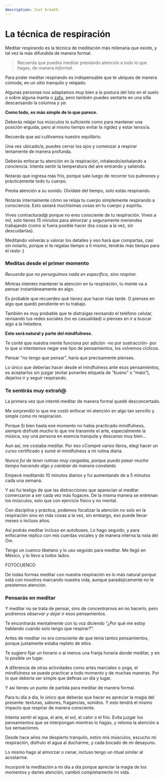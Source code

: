 ```yaml
---
description: Just breath.
---
```


# La técnica de respiración

Meditar respirando es la técnica de meditación más milenaria que existe, y tal vez la más difundida de manera formal.

> Recuerda que puedes meditar prestando atención a todo lo que hagas, de manera _informal_.

Para poder meditar respirando es indispensable que te ubiques de manera cómoda, en un sitio tranquilo y relajado.

Algunas personas nos adaptamos muy bien a la postura del loto en el suelo o sobre alguna manta o [zafu](https://es.wikipedia.org/wiki/Zafu), pero también puedes sentarte en una silla descansando la columna _y ya_.

**Como todo, es más simple de lo que parece.**

Deberás relajar tus músculos lo suficiente como para mantener una posición erguida, pero al mismo tiempo evitar la rigidez y estar tenso/a.

Recuerda que así cultivamos nuestro equilibrio.

Una vez ubicado/a, puedes cerrar los ojos y comenzar a respirar lentamente de manera profunda.

Deberás enfocar tu atención en la respiración, inhalando/exhalando a conciencia. Intenta sentir la temperatura del aire entrando y saliendo.

Notarás que ingresa más frío, porque sale luego de recorrer tus pulmones y prácticamente todo tu cuerpo.

Presta atención a su sonido. Olvídate del tiempo, solo estás respirando.

Notarás internamente cómo se relaja tu cuerpo simplemente respirando a consciencia. Esto sanará muchísimas cosas en tu cuerpo y espíritu.

Vives contracturad@ porque no eres consciente de tu respiración. Vives a mil, solo tienes 15 minutos para almorzar y seguramente meriendes trabajando (como si fuera posible hacer dos cosas a la vez, sin descuidarlas).

Meditando volverás a valorar los detalles y eso hará que compartas, casi sin notarlo, porque si te regalas tiempo a tí mismo, tendrás más tiempo para el resto :)

### Meditas desde el primer momento

_Recuerda que no perseguimos nada en específico, sino respirar._

Mintras intentes mantener la atención en tu respiración, tu mente va a pensar instantáneamente en algo.

Es probable que recuerdes qué _tienes que_ hacer más tarde. O pienses en algo que quedó pendiente en tu trabajo.

También es muy probable que te distraigas revisando el teléfono celular, revisando tus redes sociales (no es casualidad) o pienses en ir a buscar algo a la heladera.

**Esto será natural y parte del mindfulness.**

Te conté que nuestra mente funciona por adición -no por sustracción- por lo que si intentamos negar ese tipo de pensamientos, los volvemos cíclicos.

Pensar “no tengo que pensar”, haría que precisamente pienses.

Lo único que deberías hacer desde el mindfulness ante esos pensamientos, es aceptarlos sin juzgar (evitar ponerles etiqueta de “bueno” o “malo”), dejarlos ir y seguir respirando.

### Te sentirás muy extrañ@

La primera vez que intenté meditar de manera formal quedé desconcertado.

Me sorprendió lo que me costó enfocar mi atención en algo tan sencillo y simple como mi respiración.

Porque Si bien hasta ese momento no había practicado mindfulness, siempre disfruté mucho lo que me transmite el arte, especialmente la música, soy una persona en esencia tranquila y descanso muy bien...

Aun así, me costaba meditar. Por eso cCompré varios libros, elegí hacer un curso certificado y sumé el mindfulness a mi rutina diaria.

_Nunca fui de tener rutinas muy cargadas, porque puedo pasar mucho tiempo haciendo algo y cambiar de manera constante._

Empecé meditando 10 minutos diarios y fui aumentando de a 5 minutos cada una semana.

Y así fui testigo de que las distracciones que aparecían al meditar comenzaron a ser cada vez más fugaces. De la misma manera se entrenan los músculos, solo que con ejercicio físico y no mental.

Con disciplina y práctica, podemos focalizar la atención no solo en la respiración sino en más cosas a la vez, sin embargo, eso puede llevar meses o incluso años.

Así podrás meditar incluso en autobuses. Lo hago seguido, y para enfocarme replico con mis cuerdas vocales y de manera interna la nota del Om.

Tengo un cuenco tibetano y lo uso seguido para meditar. Me llegó en México, y lo llevo a todos lados.

FOTOCUENCO

De todas formas meditar con nuestra respiración es lo más natural porque está con nosotros marcando nuestra vida, aunque paradójicamente no le prestemos atención.

### Pensarás en meditar&#x20;

Y meditar no se trata de pensar, sino de concentrarnos en no hacerlo, pero podremos _observar y dejar ir_ esos pensamientos.

Te encontrarás mentalmente con tu voz diciendo “¿Por qué me estoy hablando cuando solo tengo que respirar?”.

Antes de meditar no era consciente de que tenía tantos pensamientos, porque justamente estaba repleto de ellos.

Te sugiero fijar un horario o al menos una franja horaria donde meditar, y en lo posible un lugar.

A diferencia de otras actividades como artes marciales o yoga, el mindfulness se puede practicar a todo momento y de muchas maneras. Por lo que debería ser simple que definas un día y lugar.

Y así tienes un punto de partida para meditar de manera formal.

Para tu día a día, lo único que deberás que hacer es apreciar la magia del presente: texturas, sabores, fragancias, sonidos. Y esto tendrá el mismo impacto que respirar de manera consciente.

Intenta sentir el agua, el aire, el sol, el calor o el frío. Evita juzgar los pensamientos que se interpongan mientras lo hagas, y retoma la atención a tus sensaciones.

Desde hace años me despierto tranquilo, estiro mis músculos, escucho mi respiración, disfruto el agua al ducharme, y cada bocado de mi desayuno.

Lo mismo hago al almorzar o cenar, incluso tengo un ritual similar al acostarme.

Incorporé la meditación a mi día a día porque apreciar la magia de los momentos y darles atención, cambió completamente mi vida.
